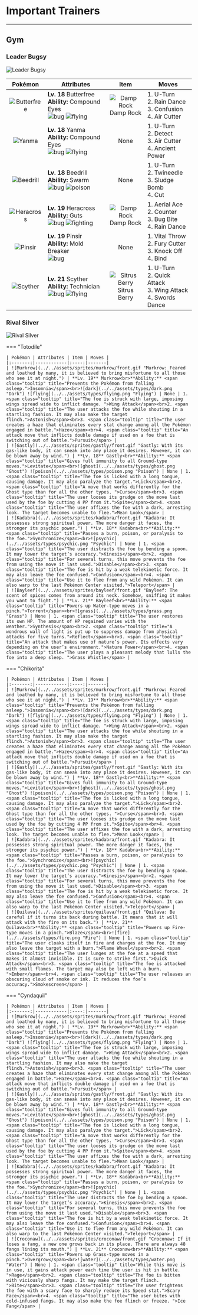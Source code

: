 # Important Trainers


---

## Gym

### Leader Bugsy

![Leader Bugsy](../../assets/important_trainers/bugsy.png "Leader Bugsy")

| Pokémon | Attributes | Item | Moves |
|:-------:|------------|:----:|-------|
| ![Butterfree](../../assets/sprites/butterfree/front.gif "Butterfree: It collects honey every day. It rubs honey onto the hairs on its legs to carry it back to its nest.") | **Lv. 18** Butterfree<br>**Ability:** <span class="tooltip" title="The Pokémon’s accuracy is boosted.">Compound Eyes</span><br>![bug](../../assets/types/bug.png "Bug") ![flying](../../assets/types/flying.png "Flying") | ![Damp Rock](../../assets/items/damp_rock.png "Damp Rock")<br><span class="tooltip" title="A Pokémon held item that extends the duration of the move Rain Dance used by the holder.">Damp Rock</span> | 1. <span class="tooltip" title="After making its attack, the user rushes back to switch places with a party Pokémon in waiting.">U-Turn</span><br>2. <span class="tooltip" title="The user summons a heavy rain that falls for five turns, powering up Water- type moves.">Rain Dance</span><br>3. <span class="tooltip" title="The foe is hit by a weak telekinetic force. It may also leave the foe confused.">Confusion</span><br>4. <span class="tooltip" title="The user launches razorlike wind to slash the foe. It has a high critical-hit ratio.">Air Cutter</span> |
| ![Yanma](../../assets/sprites/yanma/front.gif "Yanma: If it flaps its wings really fast, it can generate shock waves that will shatter windows in the area.") | **Lv. 18** Yanma<br>**Ability:** <span class="tooltip" title="The Pokémon’s accuracy is boosted.">Compound Eyes</span><br>![bug](../../assets/types/bug.png "Bug") ![flying](../../assets/types/flying.png "Flying") | None | 1. <span class="tooltip" title="After making its attack, the user rushes back to switch places with a party Pokémon in waiting.">U-Turn</span><br>2. <span class="tooltip" title="It enables the user to evade all attacks. Its chance of failing rises if it is used in succession.">Detect</span><br>3. <span class="tooltip" title="The user launches razorlike wind to slash the foe. It has a high critical-hit ratio.">Air Cutter</span><br>4. <span class="tooltip" title="The user attacks with a prehistoric power. It may also raise all the user’s stats at once.">Ancient Power</span> |
| ![Beedrill](../../assets/sprites/beedrill/front.gif "Beedrill: It can take down any opponent with its powerful poison stingers. It sometimes attacks in swarms.") | **Lv. 18** Beedrill<br>**Ability:** <span class="tooltip" title="Powers up Bug-type moves in a pinch.">Swarm</span><br>![bug](../../assets/types/bug.png "Bug") ![poison](../../assets/types/poison.png "Poison") | None | 1. <span class="tooltip" title="After making its attack, the user rushes back to switch places with a party Pokémon in waiting.">U-Turn</span><br>2. <span class="tooltip" title="The foe is stabbed twice by a pair of stingers. It may also poison the target.">Twineedle</span><br>3. <span class="tooltip" title="The user attacks by hurling filthy sludge at the foe. It may also poison the target.">Sludge Bomb</span><br>4. <span class="tooltip" title="The foe is cut with a scythe or a claw. It can also be used to cut down thin trees.">Cut</span> |
| ![Heracross](../../assets/sprites/heracross/front.gif "Heracross: This powerful Pokémon thrusts its prized horn under its enemies’ bellies, then lifts and throws them.") | **Lv. 19** Heracross<br>**Ability:** <span class="tooltip" title="Boosts Attack if there is a status problem.">Guts</span><br>![bug](../../assets/types/bug.png "Bug") ![fighting](../../assets/types/fighting.png "Fighting") | ![Damp Rock](../../assets/items/damp_rock.png "Damp Rock")<br><span class="tooltip" title="A Pokémon held item that extends the duration of the move Rain Dance used by the holder.">Damp Rock</span> | 1. <span class="tooltip" title="The user confounds the foe with speed, then slashes. The attack lands without fail.">Aerial Ace</span><br>2. <span class="tooltip" title="A retaliation move that counters any physical attack, inflicting double the damage taken.">Counter</span><br>3. <span class="tooltip" title="The user bites the foe. If the foe is holding a Berry, the user eats it and gains its effect.">Bug Bite</span><br>4. <span class="tooltip" title="The user summons a heavy rain that falls for five turns, powering up Water- type moves.">Rain Dance</span> |
| ![Pinsir](../../assets/sprites/pinsir/front.gif "Pinsir: With its pincer horns, it digs burrows to sleep in at night. In the morning, damp soil clings to its body.") | **Lv. 19** Pinsir<br>**Ability:** <span class="tooltip" title="Moves can be used regardless of abilities.">Mold Breaker</span><br>![bug](../../assets/types/bug.png "Bug") | None | 1. <span class="tooltip" title="The user allows the foe to attack first. In return, this throw move is guaranteed not to miss.">Vital Throw</span><br>2. <span class="tooltip" title="The foe is slashed with scythes or claws. Its power increases if it hits in succession.">Fury Cutter</span><br>3. <span class="tooltip" title="The user slaps down the foe’s held item, preventing the item from being used during the battle.">Knock Off</span><br>4. <span class="tooltip" title="A long body or tentacles are used to bind and squeeze the foe for two to five turns.">Bind</span> |
| ![Scyther](../../assets/sprites/scyther/front.gif "Scyther: It slashes through grass with its sharp scythes, moving too fast for the human eye to track.") | **Lv. 21** Scyther<br>**Ability:** <span class="tooltip" title="Powers up the Pokémon’s weaker moves.">Technician</span><br>![bug](../../assets/types/bug.png "Bug") ![flying](../../assets/types/flying.png "Flying") | ![Sitrus Berry](../../assets/items/sitrus_berry.png "Sitrus Berry")<br><span class="tooltip" title="It may be used or held by a Pokémon to heal the user’s HP a little.">Sitrus Berry</span> | 1. <span class="tooltip" title="After making its attack, the user rushes back to switch places with a party Pokémon in waiting.">U-Turn</span><br>2. <span class="tooltip" title="The user lunges at the foe at a speed that makes it almost invisible. It is sure to strike first.">Quick Attack</span><br>3. <span class="tooltip" title="The foe is struck with large, imposing wings spread wide to inflict damage. ">Wing Attack</span><br>4. <span class="tooltip" title="A frenetic dance to uplift the fighting spirit. It sharply raises the user’s Attack stat.">Swords Dance</span> |


### Rival Silver

![Rival Silver](../../assets/important_trainers/silver.png "Rival Silver")

=== "Totodile"

	| Pokémon | Attributes | Item | Moves |
	|:-------:|------------|:----:|-------|
	| ![Murkrow](../../assets/sprites/murkrow/front.gif "Murkrow: Feared and loathed by many, it is believed to bring misfortune to all those who see it at night.") | **Lv. 19** Murkrow<br>**Ability:** <span class="tooltip" title="Prevents the Pokémon from falling asleep.">Insomnia</span><br>![dark](../../assets/types/dark.png "Dark") ![flying](../../assets/types/flying.png "Flying") | None | 1. <span class="tooltip" title="The foe is struck with large, imposing wings spread wide to inflict damage. ">Wing Attack</span><br>2. <span class="tooltip" title="The user attacks the foe while shouting in a startling fashion. It may also make the target flinch.">Astonish</span><br>3. <span class="tooltip" title="The user creates a haze that eliminates every stat change among all the Pokémon engaged in battle.">Haze</span><br>4. <span class="tooltip" title="An attack move that inflicts double damage if used on a foe that is switching out of battle.">Pursuit</span> |
	| ![Gastly](../../assets/sprites/gastly/front.gif "Gastly: With its gas-like body, it can sneak into any place it desires. However, it can be blown away by wind.") | **Lv. 18** Gastly<br>**Ability:** <span class="tooltip" title="Gives full immunity to all Ground-type moves.">Levitate</span><br>![ghost](../../assets/types/ghost.png "Ghost") ![poison](../../assets/types/poison.png "Poison") | None | 1. <span class="tooltip" title="The foe is licked with a long tongue, causing damage. It may also paralyze the target.">Lick</span><br>2. <span class="tooltip" title="A move that works differently for the Ghost type than for all the other types. ">Curse</span><br>3. <span class="tooltip" title="The user looses its grudge on the move last used by the foe by cutting 4 PP from it.">Spite</span><br>4. <span class="tooltip" title="The user affixes the foe with a dark, arresting look. The target becomes unable to flee.">Mean Look</span> |
	| ![Kadabra](../../assets/sprites/kadabra/front.gif "Kadabra: It possesses strong spiritual power. The more danger it faces, the stronger its psychic power.") | **Lv. 18** Kadabra<br>**Ability:** <span class="tooltip" title="Passes a burn, poison, or paralysis to the foe.">Synchronize</span><br>![psychic](../../assets/types/psychic.png "Psychic") | None | 1. <span class="tooltip" title="The user distracts the foe by bending a spoon. It may lower the target’s accuracy.">Kinesis</span><br>2. <span class="tooltip" title="For several turns, this move prevents the foe from using the move it last used.">Disable</span><br>3. <span class="tooltip" title="The foe is hit by a weak telekinetic force. It may also leave the foe confused.">Confusion</span><br>4. <span class="tooltip" title="Use it to flee from any wild Pokémon. It can also warp to the last Pokémon Center visited.">Teleport</span> |
	| ![Bayleef](../../assets/sprites/bayleef/front.gif "Bayleef: The scent of spices comes from around its neck. Somehow, sniffing it makes you want to fight.") | **Lv. 21** Bayleef<br>**Ability:** <span class="tooltip" title="Powers up Water-type moves in a pinch.">Torrent</span><br>![grass](../../assets/types/grass.png "Grass") | None | 1. <span class="tooltip" title="The user restores its own HP. The amount of HP regained varies with the weather.">Synthesis</span><br>2. <span class="tooltip" title="A wondrous wall of light is put up to suppress damage from physical attacks for five turns.">Reflect</span><br>3. <span class="tooltip" title="An attack that makes use of nature’s power. Its effects vary depending on the user’s environment.">Nature Power</span><br>4. <span class="tooltip" title="The user plays a pleasant melody that lulls the foe into a deep sleep. ">Grass Whistle</span> |
	
=== "Chikorita"

	| Pokémon | Attributes | Item | Moves |
	|:-------:|------------|:----:|-------|
	| ![Murkrow](../../assets/sprites/murkrow/front.gif "Murkrow: Feared and loathed by many, it is believed to bring misfortune to all those who see it at night.") | **Lv. 19** Murkrow<br>**Ability:** <span class="tooltip" title="Prevents the Pokémon from falling asleep.">Insomnia</span><br>![dark](../../assets/types/dark.png "Dark") ![flying](../../assets/types/flying.png "Flying") | None | 1. <span class="tooltip" title="The foe is struck with large, imposing wings spread wide to inflict damage. ">Wing Attack</span><br>2. <span class="tooltip" title="The user attacks the foe while shouting in a startling fashion. It may also make the target flinch.">Astonish</span><br>3. <span class="tooltip" title="The user creates a haze that eliminates every stat change among all the Pokémon engaged in battle.">Haze</span><br>4. <span class="tooltip" title="An attack move that inflicts double damage if used on a foe that is switching out of battle.">Pursuit</span> |
	| ![Gastly](../../assets/sprites/gastly/front.gif "Gastly: With its gas-like body, it can sneak into any place it desires. However, it can be blown away by wind.") | **Lv. 18** Gastly<br>**Ability:** <span class="tooltip" title="Gives full immunity to all Ground-type moves.">Levitate</span><br>![ghost](../../assets/types/ghost.png "Ghost") ![poison](../../assets/types/poison.png "Poison") | None | 1. <span class="tooltip" title="The foe is licked with a long tongue, causing damage. It may also paralyze the target.">Lick</span><br>2. <span class="tooltip" title="A move that works differently for the Ghost type than for all the other types. ">Curse</span><br>3. <span class="tooltip" title="The user looses its grudge on the move last used by the foe by cutting 4 PP from it.">Spite</span><br>4. <span class="tooltip" title="The user affixes the foe with a dark, arresting look. The target becomes unable to flee.">Mean Look</span> |
	| ![Kadabra](../../assets/sprites/kadabra/front.gif "Kadabra: It possesses strong spiritual power. The more danger it faces, the stronger its psychic power.") | **Lv. 18** Kadabra<br>**Ability:** <span class="tooltip" title="Passes a burn, poison, or paralysis to the foe.">Synchronize</span><br>![psychic](../../assets/types/psychic.png "Psychic") | None | 1. <span class="tooltip" title="The user distracts the foe by bending a spoon. It may lower the target’s accuracy.">Kinesis</span><br>2. <span class="tooltip" title="For several turns, this move prevents the foe from using the move it last used.">Disable</span><br>3. <span class="tooltip" title="The foe is hit by a weak telekinetic force. It may also leave the foe confused.">Confusion</span><br>4. <span class="tooltip" title="Use it to flee from any wild Pokémon. It can also warp to the last Pokémon Center visited.">Teleport</span> |
	| ![Quilava](../../assets/sprites/quilava/front.gif "Quilava: Be careful if it turns its back during battle. It means that it will attack with the fire on its back.") | **Lv. 21** Quilava<br>**Ability:** <span class="tooltip" title="Powers up Fire-type moves in a pinch.">Blaze</span><br>![fire](../../assets/types/fire.png "Fire") | None | 1. <span class="tooltip" title="The user cloaks itself in fire and charges at the foe. It may also leave the target with a burn.">Flame Wheel</span><br>2. <span class="tooltip" title="The user lunges at the foe at a speed that makes it almost invisible. It is sure to strike first.">Quick Attack</span><br>3. <span class="tooltip" title="The foe is attacked with small flames. The target may also be left with a burn. ">Ember</span><br>4. <span class="tooltip" title="The user releases an obscuring cloud of smoke or ink. It reduces the foe’s accuracy.">Smokescreen</span> |
	
=== "Cyndaquil"

	| Pokémon | Attributes | Item | Moves |
	|:-------:|------------|:----:|-------|
	| ![Murkrow](../../assets/sprites/murkrow/front.gif "Murkrow: Feared and loathed by many, it is believed to bring misfortune to all those who see it at night.") | **Lv. 19** Murkrow<br>**Ability:** <span class="tooltip" title="Prevents the Pokémon from falling asleep.">Insomnia</span><br>![dark](../../assets/types/dark.png "Dark") ![flying](../../assets/types/flying.png "Flying") | None | 1. <span class="tooltip" title="The foe is struck with large, imposing wings spread wide to inflict damage. ">Wing Attack</span><br>2. <span class="tooltip" title="The user attacks the foe while shouting in a startling fashion. It may also make the target flinch.">Astonish</span><br>3. <span class="tooltip" title="The user creates a haze that eliminates every stat change among all the Pokémon engaged in battle.">Haze</span><br>4. <span class="tooltip" title="An attack move that inflicts double damage if used on a foe that is switching out of battle.">Pursuit</span> |
	| ![Gastly](../../assets/sprites/gastly/front.gif "Gastly: With its gas-like body, it can sneak into any place it desires. However, it can be blown away by wind.") | **Lv. 18** Gastly<br>**Ability:** <span class="tooltip" title="Gives full immunity to all Ground-type moves.">Levitate</span><br>![ghost](../../assets/types/ghost.png "Ghost") ![poison](../../assets/types/poison.png "Poison") | None | 1. <span class="tooltip" title="The foe is licked with a long tongue, causing damage. It may also paralyze the target.">Lick</span><br>2. <span class="tooltip" title="A move that works differently for the Ghost type than for all the other types. ">Curse</span><br>3. <span class="tooltip" title="The user looses its grudge on the move last used by the foe by cutting 4 PP from it.">Spite</span><br>4. <span class="tooltip" title="The user affixes the foe with a dark, arresting look. The target becomes unable to flee.">Mean Look</span> |
	| ![Kadabra](../../assets/sprites/kadabra/front.gif "Kadabra: It possesses strong spiritual power. The more danger it faces, the stronger its psychic power.") | **Lv. 18** Kadabra<br>**Ability:** <span class="tooltip" title="Passes a burn, poison, or paralysis to the foe.">Synchronize</span><br>![psychic](../../assets/types/psychic.png "Psychic") | None | 1. <span class="tooltip" title="The user distracts the foe by bending a spoon. It may lower the target’s accuracy.">Kinesis</span><br>2. <span class="tooltip" title="For several turns, this move prevents the foe from using the move it last used.">Disable</span><br>3. <span class="tooltip" title="The foe is hit by a weak telekinetic force. It may also leave the foe confused.">Confusion</span><br>4. <span class="tooltip" title="Use it to flee from any wild Pokémon. It can also warp to the last Pokémon Center visited.">Teleport</span> |
	| ![Croconaw](../../assets/sprites/croconaw/front.gif "Croconaw: If it loses a fang, a new one grows back in its place. There are always 48 fangs lining its mouth.") | **Lv. 21** Croconaw<br>**Ability:** <span class="tooltip" title="Powers up Grass-type moves in a pinch.">Overgrow</span><br>![water](../../assets/types/water.png "Water") | None | 1. <span class="tooltip" title="While this move is in use, it gains attack power each time the user is hit in battle. ">Rage</span><br>2. <span class="tooltip" title="The foe is bitten with viciously sharp fangs. It may make the target flinch. ">Bite</span><br>3. <span class="tooltip" title="The user frightens the foe with a scary face to sharply reduce its Speed stat.">Scary Face</span><br>4. <span class="tooltip" title="The user bites with cold-infused fangs. It may also make the foe flinch or freeze. ">Ice Fang</span> |
	
